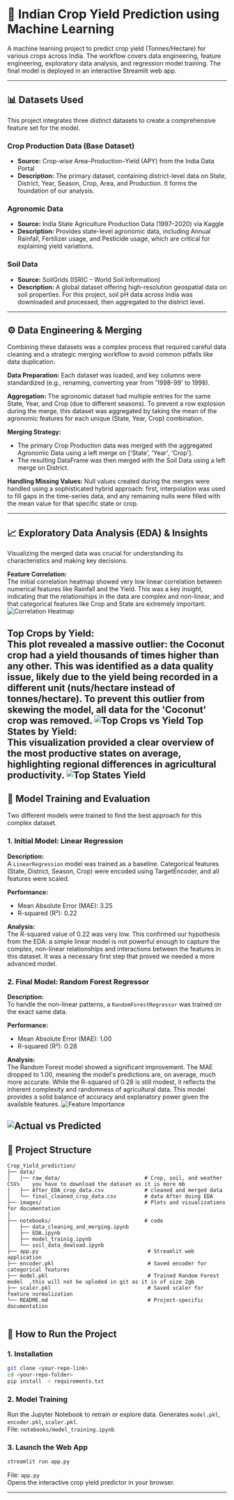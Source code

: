 # 🌾 Indian Crop Yield Prediction using Machine Learning

A machine learning project to predict crop yield (Tonnes/Hectare) for various crops across India. The workflow covers data engineering, feature engineering, exploratory data analysis, and regression model training. The final model is deployed in an interactive Streamlit web app.

---
## 📊 Datasets Used

This project integrates three distinct datasets to create a comprehensive feature set for the model.

### Crop Production Data (Base Dataset)
- **Source:** Crop-wise Area–Production–Yield (APY) from the India Data Portal  
- **Description:** The primary dataset, containing district-level data on State, District, Year, Season, Crop, Area, and Production. It forms the foundation of our analysis.

### Agronomic Data
- **Source:** India State Agriculture Production Data (1997–2020) via Kaggle  
- **Description:** Provides state-level agronomic data, including Annual Rainfall, Fertilizer usage, and Pesticide usage, which are critical for explaining yield variations.

### Soil Data
- **Source:** SoilGrids (ISRIC – World Soil Information)  
- **Description:** A global dataset offering high-resolution geospatial data on soil properties. For this project, soil pH data across India was downloaded and processed, then aggregated to the district level.

---

## ⚙️ Data Engineering & Merging

Combining these datasets was a complex process that required careful data cleaning and a strategic merging workflow to avoid common pitfalls like data duplication.

**Data Preparation:** Each dataset was loaded, and key columns were standardized (e.g., renaming, converting year from '1998-99' to 1998).

**Aggregation:** The agronomic dataset had multiple entries for the same State, Year, and Crop (due to different seasons). To prevent a row explosion during the merge, this dataset was aggregated by taking the mean of the agronomic features for each unique (State, Year, Crop) combination.

**Merging Strategy:**
- The primary Crop Production data was merged with the aggregated Agronomic Data using a left merge on ['State', 'Year', 'Crop'].
- The resulting DataFrame was then merged with the Soil Data using a left merge on District.

**Handling Missing Values:** Null values created during the merges were handled using a sophisticated hybrid approach: first, interpolation was used to fill gaps in the time-series data, and any remaining nulls were filled with the mean value for that specific state or crop.

---

## 📈 Exploratory Data Analysis (EDA) & Insights

Visualizing the merged data was crucial for understanding its characteristics and making key decisions.

**Feature Correlation:**  
The initial correlation heatmap showed very low linear correlation between numerical features like Rainfall and the Yield. This was a key insight, indicating that the relationships in the data are complex and non-linear, and that categorical features like Crop and State are extremely important.
  ![Correlation Heatmap](images/correlation_heatmap.png)

**Top Crops by Yield:**  
This plot revealed a massive outlier: the Coconut crop had a yield thousands of times higher than any other. This was identified as a data quality issue, likely due to the yield being recorded in a different unit (nuts/hectare instead of tonnes/hectare). To prevent this outlier from skewing the model, all data for the 'Coconut' crop was removed.
  ![Top Crops vs Yield](images/top_crops_yield.png)
**Top States by Yield:**  
This visualization provided a clear overview of the most productive states on average, highlighting regional differences in agricultural productivity.
  ![Top States Yield](images/top_states_yield.png)
---

## 🤖 Model Training and Evaluation

Two different models were trained to find the best approach for this complex dataset.

### 1. Initial Model: Linear Regression
**Description:**  
A `LinearRegression` model was trained as a baseline. Categorical features (State, District, Season, Crop) were encoded using TargetEncoder, and all features were scaled.

**Performance:**  
- Mean Absolute Error (MAE): 3.25  
- R-squared (R²): 0.22

**Analysis:**  
The R-squared value of 0.22 was very low. This confirmed our hypothesis from the EDA: a simple linear model is not powerful enough to capture the complex, non-linear relationships and interactions between the features in this dataset. It was a necessary first step that proved we needed a more advanced model.

### 2. Final Model: Random Forest Regressor
**Description:**  
To handle the non-linear patterns, a `RandomForestRegressor` was trained on the exact same data.

**Performance:**  
- Mean Absolute Error (MAE): 1.00  
- R-squared (R²): 0.28

**Analysis:**  
The Random Forest model showed a significant improvement. The MAE dropped to 1.00, meaning the model's predictions are, on average, much more accurate. While the R-squared of 0.28 is still modest, it reflects the inherent complexity and randomness of agricultural data. This model provides a solid balance of accuracy and explanatory power given the available features. 
  ![Feature Importance](images/feature_importance.png)

  ![Actual vs Predicted](images/actual_vs_predicted.png)
---
## 📁 Project Structure
```
Crop_Yield_prediction/
├── data/
│   |── raw_data/                           # Crop, soil, and weather CSVs    you have to download the dataset as it is more mb
│   ├── After_EDA_crop_data.csv             # cleaned and merged data
│   └── final_cleaned_crop_data.csv         # data After doing EDA
├── images/                                 # Plots and visualizations for documentation
│  
├── notebooks/                              # code
│   ├── data_cleaning_and_merging.ipynb
│   ├── EDA.ipynb
│   ├── model_trainig.ipynb
│   └── soil_data_dowload.ipynb
├── app.py                                   # Streamlit web application
├── encoder.pkl                              # Saved encoder for categorical features
├── model.pkl                                # Trained Random Forest model  ,this will not be uploded in git as it is of size 2gb
├── scaler.pkl                               # Saved scaler for feature normalization
└── README.md                                # Project-specific documentation
            
```

## 🚀 How to Run the Project

### 1. Installation
```bash
git clone <your-repo-link>
cd <your-repo-folder>
pip install -r requirements.txt
```

### 2. Model Training
Run the Jupyter Notebook to retrain or explore data. Generates `model.pkl`, `encoder.pkl`, `scaler.pkl`.  
File: `notebooks/model_training.ipynb`

### 3. Launch the Web App
```bash
streamlit run app.py
```
File: `app.py`  
Opens the interactive crop yield predictor in your browser.

---



  
